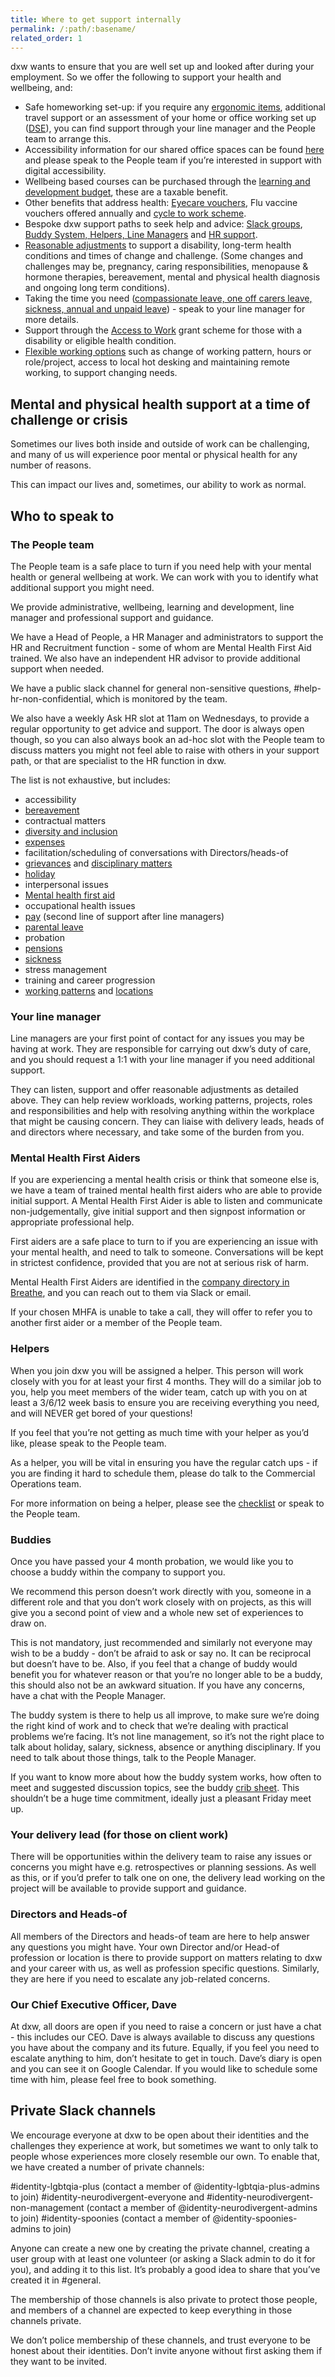 ```yaml
---
title: Where to get support internally
permalink: /:path/:basename/
related_order: 1
--- 
```


dxw wants to ensure that you are well set up and looked after during your employment. So we offer the following to support your health and wellbeing, and:

* Safe homeworking set-up: if you require any [ergonomic items](/working-here/getting-things-you-need/), additional travel support or an assessment of your home or office working set up ([DSE](https://www.hse.gov.uk/msd/dse/)), you can find support through your line manager and the People team to arrange this.
* Accessibility information for our shared office spaces can be found [here](/guides/office-accessibility) and please speak to the People team if you’re interested in support with digital accessibility.
* Wellbeing based courses can be purchased through the [learning and development budget](/working-here/supporting-your-development-and-wellbeing/#learning-and-development), these are a taxable benefit.
* Other benefits that address health: [Eyecare vouchers](/working-here/supporting-your-development-and-wellbeing/#eyecare-vouchers), Flu vaccine vouchers offered annually and [cycle to work scheme](/working-here/supporting-your-development-and-wellbeing/#cycle-to-work-scheme).
* Bespoke dxw support paths to seek help and advice: [Slack groups](https://docs.google.com/document/d/1rIHYqFdEWSmjkUyScx-tIpoFrICO1hG7-SDnSLOR3JM/edit), [Buddy System, Helpers, Line Managers](/working-here/supporting-your-development-and-wellbeing/#other-support-paths) and [HR support](/working-here/supporting-your-development-and-wellbeing/#people-and-hr-team).
* [Reasonable adjustments](/working-here/pay-pension-and-benefits/#sickness) to support a disability, long-term health conditions and times of change and challenge. (Some changes and challenges may be, pregnancy, caring responsibilities, menopause & hormone therapies, bereavement, mental and physical health diagnosis and ongoing long term conditions).
* Taking the time you need ([compassionate leave, one off carers leave, sickness, annual and unpaid leave](/working-here/pay-pension-and-benefits/)) - speak to your line manager for more details.
* Support through the [Access to Work](https://www.gov.uk/access-to-work) grant scheme for those with a disability or eligible health condition.
* [Flexible working options](/working-here/pay-pension-and-benefits/#flexible-working) such as change of working pattern, hours or role/project, access to local hot desking and maintaining remote working, to support changing needs.

## Mental and physical health support at a time of challenge or crisis

Sometimes our lives both inside and outside of work can be challenging, and many of us will experience poor mental or physical health for any number of reasons.

This can impact our lives and, sometimes, our ability to work as normal. 

## Who to speak to 

### The People team 

The People team is a safe place to turn if you need help with your mental health or general wellbeing at work. We can work with you to identify what additional support you might need.

We provide administrative, wellbeing, learning and development, line manager and professional support and guidance.

We have a Head of People, a HR Manager and administrators to support the HR and Recruitment function - some of whom are Mental Health First Aid trained. We also have an independent HR advisor to provide additional support when needed.

We have a public slack channel for general non-sensitive questions, #help-hr-non-confidential, which is monitored by the team.

We also have a weekly Ask HR slot at 11am on Wednesdays, to provide a regular opportunity to get advice and support. The door is always open though, so you can also always book an ad-hoc slot with the People team to discuss matters you might not feel able to raise with others in your support path, or that are specialist to the HR function in dxw.

The list is not exhaustive, but includes:

* accessibility
* [bereavement](/staff-handbook/leave/#compassionate-leave)
* contractual matters
* [diversity and inclusion](/staff-handbook/policies/inclusion-diversity-equality/)
* [expenses](/staff-handbook/claiming-expenses/)
* facilitation/scheduling of conversations with Directors/heads-of
* [grievances](/staff-handbook/grievances/) and [disciplinary matters](/staff-handbook/disciplinary-procedure/)
* [holiday](/staff-handbook/leave/#holiday)
* interpersonal issues
* [Mental health first aid](/wellbeing/where-to-get-support-internally/#mental-health-first-aiders)
* occupational health issues
* [pay](/pay-pension-and-benefits/pay/) (second line of support after line managers)
* [parental leave](/staff-handbook/policies/parental-leave-policy/)
* probation
* [pensions](/pay-pension-and-benefits/pension/)
* [sickness](/staff-handbook/policies/sickness-policy/)
* stress management
* training and career progression
* [working patterns](/staff-handbook/flexible-working/) and [locations](/staff-handbook/when-and-where-you-work/)

### Your line manager 

Line managers are your first point of contact for any issues you may be having at work. They are responsible for carrying out dxw’s duty of care, and you should request a 1:1 with your line manager if you need additional support. 

They can listen, support and offer reasonable adjustments as detailed above. They can help review workloads, working patterns, projects, roles and responsibilities and help with resolving anything within the workplace that might be causing concern. They can liaise with delivery leads, heads of and directors where necessary, and take some of the burden from you.

### Mental Health First Aiders 

If you are experiencing a mental health crisis or think that someone else is, we have a team of trained mental health first aiders who are able to provide initial support. A Mental Health First Aider is able to listen and communicate non-judgementally, give initial support and then signpost information or appropriate professional help. 

First aiders are a safe place to turn to if you are experiencing an issue with your mental health, and need to talk to someone. Conversations will be kept in strictest confidence, provided that you are not at serious risk of harm.

Mental Health First Aiders are identified in the [company directory in Breathe](https://hr.breathehr.com/employees/directory?name=&company_department_id=&company_division_id=&mh=true), and you can reach out to them via Slack or email.

If your chosen MHFA is unable to take a call, they will offer to refer you to another first aider or a member of the People team. 

### Helpers 

When you join dxw you will be assigned a helper. This person will work closely with you for at least your first 4 months. They will do a similar job to you, help you meet members of the wider team, catch up with you on at least a 3/6/12 week basis to ensure you are receiving everything you need, and will NEVER get bored of your questions!

If you feel that you’re not getting as much time with your helper as you’d like, please speak to the People team.

As a helper, you will be vital in ensuring you have the regular catch ups - if you are finding it hard to schedule them, please do talk to the Commercial Operations team.

For more information on being a helper, please see the
[checklist](https://docs.google.com/document/d/1QPv7Mg7TTlt_OyLRtstAtPQBcId-ct-uTbWqYnso2jI)
or speak to the People team.

### Buddies 

Once you have passed your 4 month probation, we would like you to choose a buddy within the company to support you.

We recommend this person doesn’t work directly with you, someone in a different role and that you don’t work closely with on projects, as this will give you a second point of view and a whole new set of experiences to draw on.

This is not mandatory, just recommended and similarly not everyone may wish to be a buddy - don’t be afraid to ask or say no. It can be reciprocal but doesn’t have to be. Also, if you feel that a change of buddy would benefit you for whatever reason or that you’re no longer able to be a buddy, this should also not be an awkward situation. If you have any concerns, have a chat with the People Manager.

The buddy system is there to help us all improve, to make sure we’re doing the right kind of work and to check that we’re dealing with practical problems we’re facing. It’s not line management, so it’s not the right place to talk about holiday, salary, sickness, absence or anything disciplinary. If you need to talk about those things, talk to the People Manager.

If you want to know more about how the buddy system works, how often to meet and suggested discussion topics, see the buddy [crib sheet](https://docs.google.com/document/d/1PBKwPLFsGWUUzeYAObcFLQJyTPknkLhm2HrbuHwxelU/edit?usp=sharing). This shouldn’t be a huge time commitment, ideally just a pleasant Friday meet up.

### Your delivery lead (for those on client work)
There will be opportunities within the delivery team to raise any issues or concerns you might have e.g. retrospectives or planning sessions. As well as this, or if you’d prefer to talk one on one, the delivery lead working on the project will be available to provide support and guidance.

### Directors and Heads-of 

All members of the Directors and heads-of team are here to help answer any questions you might have. Your own Director and/or Head-of profession or location is there to provide support on matters relating to dxw and your career with us, as well as profession specific questions. Similarly, they are here if you need to escalate any job-related concerns.

### Our Chief Executive Officer, Dave 

At dxw, all doors are open if you need to raise a concern or just have a chat - this includes our CEO. Dave is always available to discuss any questions you have about the company and its future. Equally, if you feel you need to escalate anything to him, don’t hesitate to get in touch. Dave’s diary is open and you can see it on Google Calendar. If you would like to schedule some time with him, please feel free to book something.


## Private Slack channels 

We encourage everyone at dxw to be open about their identities and the challenges they experience at work, but sometimes we want to only talk to people whose experiences more closely resemble our own. To enable that, we have created a number of private channels:

#identity-lgbtqia-plus (contact a member of @identity-lgbtqia-plus-admins to join)
#identity-neurodivergent-everyone and #identity-neurodivergent-non-management (contact a member of @identity-neurodivergent-admins to join)
#identity-spoonies (contact a member of @identity-spoonies-admins to join)

Anyone can create a new one by creating the private channel, creating a user group with at least one volunteer (or asking a Slack admin to do it for you), and adding it to this list. It’s probably a good idea to share that you’ve created it in #general.

The membership of those channels is also private to protect those people, and members of a channel are expected to keep everything in those channels private.

We don’t police membership of these channels, and trust everyone to be honest about their identities. Don’t invite anyone without first asking them if they want to be invited.